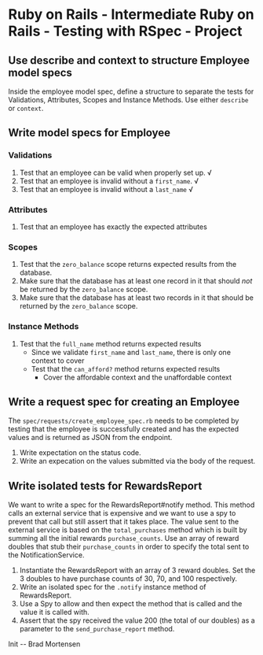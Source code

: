 # Ruby on Rails - Intermediate Ruby on Rails - Testing with RSpec - Project

## Use describe and context to structure Employee model specs

Inside the employee model spec, define a structure to separate the tests for Validations, Attributes, Scopes and Instance Methods. Use either `describe` or `context`.

## Write model specs for Employee

### Validations

1. Test that an employee can be valid when properly set up. √
2. Test that an employee is invalid without a `first_name`. √
3. Test that an employee is invalid without a `last_name`   √

### Attributes

1. Test that an employee has exactly the expected attributes

### Scopes

1. Test that the `zero_balance` scope returns expected results from the database.
2. Make sure that the database has at least one record in it that should *not* be returned by the `zero_balance` scope.
3. Make sure that the database has at least two records in it that should be returned by the `zero_balance` scope.

### Instance Methods

1. Test that the `full_name` method returns expected results
   - Since we validate `first_name` and `last_name`, there is only one context to cover
   - Test that the `can_afford?` method returns expected results
     - Cover the affordable context and the unaffordable context

## Write a request spec for creating an Employee

The `spec/requests/create_employee_spec.rb` needs to be completed by testing that the employee is successfully created and has the expected values and is returned as JSON from the endpoint.

1. Write expectation on the status code.
2. Write an expecation on the values submitted via the body of the request.

## Write isolated tests for RewardsReport

We want to write a spec for the RewardsReport#notify method. This method calls an external service that is expensive and we want to use a spy to prevent that call but still assert that it takes place. The value sent to the external service is based on the `total_purchases` method which is built by summing all the initial rewards `purchase_counts`. Use an array of reward doubles that stub their `purchase_counts` in order to specify the total sent to the NotificationService.

1. Instantiate the RewardsReport with an array of 3 reward doubles. Set the 3 doubles to have purchase counts of 30, 70, and 100 respectively.
2. Write an isolated spec for the `.notify` instance method of RewardsReport.
3. Use a Spy to allow and then expect the method that is called and the value it is called with.
4. Assert that the spy received the value 200 (the total of our doubles) as a parameter to the `send_purchase_report` method.

Init -- Brad Mortensen
